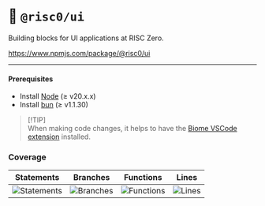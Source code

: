 # 🎨 `@risc0/ui`

Building blocks for UI applications at RISC Zero.

https://www.npmjs.com/package/@risc0/ui

***

#### Prerequisites

* Install [Node](https://nodejs.org/en) (≥ v20.x.x)
* Install [bun](https://bun.sh/) (≥ v1.1.30)

> \[!TIP]\
> When making code changes, it helps to have the [Biome VSCode extension](https://marketplace.visualstudio.com/items?itemName=biomejs.biome) installed.

### Coverage

| Statements                  | Branches                | Functions                 | Lines             |
| --------------------------- | ----------------------- | ------------------------- | ----------------- |
| ![Statements](https://img.shields.io/badge/statements-41.79%25-red.svg?style=flat) | ![Branches](https://img.shields.io/badge/branches-79.71%25-red.svg?style=flat) | ![Functions](https://img.shields.io/badge/functions-73.8%25-red.svg?style=flat) | ![Lines](https://img.shields.io/badge/lines-41.79%25-red.svg?style=flat) |
